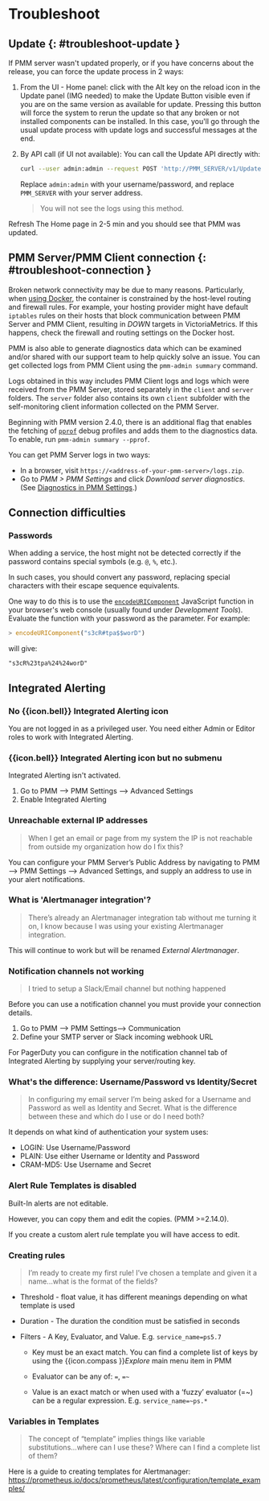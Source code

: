 # Troubleshoot

## Update {: #troubleshoot-update }

If PMM server wasn't updated properly, or if you have concerns about the release, you can force the update process in 2 ways:

1. From the UI  -  Home panel: click with the Alt key on the reload icon in the Update panel (IMG needed) to make the Update Button visible even if you are on the same version as available for update. Pressing this button will force the system to rerun the update so that any broken or not installed components can be installed. In this case, you'll go through the usual update process with update logs and successful messages at the end.

2. By  API  call (if UI not available): You can call the Update API directly with:

    ```sh
    curl --user admin:admin --request POST 'http://PMM_SERVER/v1/Updates/Start'
    ```

    Replace `admin:admin` with your username/password, and replace `PMM_SERVER` with your server address.

    > You will not see the logs using this method.

Refresh The Home page in 2-5 min and you should see that PMM was updated.

## PMM Server/PMM Client connection {: #troubleshoot-connection }

Broken network connectivity may be due to many reasons.  Particularly, when [using Docker](../setting-up/server/docker.md), the container is constrained by the host-level routing and firewall rules. For example, your hosting provider might have default `iptables` rules on their hosts that block communication between PMM Server and PMM Client, resulting in *DOWN* targets in VictoriaMetrics. If this happens, check the firewall and routing settings on the Docker host.

PMM is also able to generate diagnostics data which can be examined and/or shared with our support team to help quickly solve an issue. You can get collected logs from PMM Client using the `pmm-admin summary` command.

Logs obtained in this way includes PMM Client logs and logs which were received from the PMM Server, stored separately in the `client` and `server` folders. The `server` folder also contains its own `client` subfolder with the self-monitoring client information collected on the PMM Server.

Beginning with PMM version 2.4.0, there is an additional flag that enables the fetching of [`pprof`](https://github.com/google/pprof) debug profiles and adds them to the diagnostics data. To enable, run `pmm-admin summary --pprof`.

You can get PMM Server logs in two ways:

- In a browser, visit `https://<address-of-your-pmm-server>/logs.zip`.
- Go to *PMM > PMM Settings* and click *Download server diagnostics*. (See [Diagnostics in PMM Settings](configure.md#diagnostics).)


## Connection difficulties

### Passwords

When adding a service, the host might not be detected correctly if the password contains special symbols (e.g. `@`, `%`, etc.).

In such cases, you should convert any password, replacing special characters with their escape sequence equivalents.

One way to do this is to use the [`encodeURIComponent`][ENCODE_URI] JavaScript function in your browser's web console (usually found under *Development Tools*). Evaluate the function with your password as the parameter. For example:

```js
> encodeURIComponent("s3cR#tpa$$worD")
```

will give:

```
"s3cR%23tpa%24%24worD"
```


## Integrated Alerting

### No {{icon.bell}} Integrated Alerting icon

You are not logged in as a privileged user. You need either Admin or Editor roles to work with Integrated Alerting.

### {{icon.bell}} Integrated Alerting icon but no submenu

Integrated Alerting isn't activated.

1. Go to PMM --> PMM Settings --> Advanced Settings
2. Enable Integrated Alerting

### Unreachable external IP addresses

> When I get an email or page from my system the IP is not reachable from outside my organization how do I fix this?

You can configure your PMM Server’s Public Address by navigating to PMM --> PMM Settings --> Advanced Settings, and supply an address to use in your alert notifications.

### What is 'Alertmanager integration'?

> There’s already an Alertmanager integration tab without me turning it on, I know because I was using your existing Alertmanager integration.

This will continue to work but will be renamed *External Alertmanager*.

### Notification channels not working

> I tried to setup a Slack/Email channel but nothing happened

Before you can use a notification channel you must provide your connection details.

1. Go to PMM --> PMM Settings--> Communication
2. Define your SMTP server or Slack incoming webhook URL

For PagerDuty you can configure in the notification channel tab of Integrated Alerting by supplying your server/routing key.

### What's the difference: Username/Password vs Identity/Secret

> In configuring my email server I’m being asked for a Username and Password as well as Identity and Secret. What is the difference between these and which do I use or do I need both?

It depends on what kind of authentication your system uses:

- LOGIN: Use Username/Password
- PLAIN: Use either Username or Identity and Password
- CRAM-MD5: Use Username and Secret

### Alert Rule Templates is disabled

Built-In alerts are not editable.

However, you can copy them and edit the copies. (PMM >=2.14.0).

If you create a custom alert rule template you will have access to edit.

### Creating rules

> I’m ready to create my first rule!  I’ve chosen a template and given it a name...what is the format of the fields?

- Threshold - float value, it has different meanings depending on what template is used

- Duration - The duration the condition must be satisfied in seconds

- Filters - A Key, Evaluator, and Value. E.g. `service_name=ps5.7`

	- Key must be an exact match. You can find a complete list of keys by using the {{icon.compass }}*Explore* main menu item in PMM

	- Evaluator can be any of: `=`, `=~`

	- Value is an exact match or when used with a ‘fuzzy’ evaluator (=~) can be a regular expression. E.g. `service_name=~ps.*`

### Variables in Templates

> The concept of “template” implies things like variable substitutions...where can I use these? Where can I find a complete list of them?

Here is a guide to creating templates for Alertmanager: <https://prometheus.io/docs/prometheus/latest/configuration/template_examples/>




[ENCODE_URI]: https://developer.mozilla.org/en-US/docs/Web/JavaScript/Reference/Global_Objects/encodeURIComponent

